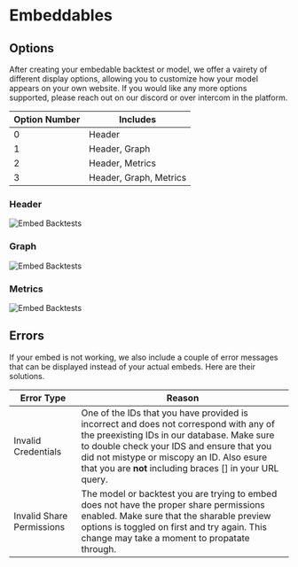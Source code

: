 # Embeddables

## Options

After creating your embedable backtest or model, we offer a vairety of different display options, allowing you to customize how your model appears on your own website. If you would like any more options supported, please reach out on our discord or over intercom in the platform.

| Option Number | Includes               |
| ------------- | ---------------------- |
| 0             | Header                 |
| 1             | Header, Graph          |
| 2             | Header, Metrics        |
| 3             | Header, Graph, Metrics |

### Header

![Embed Backtests](/img/share/header.png)

### Graph

![Embed Backtests](/img/share/graph.png)

### Metrics

![Embed Backtests](/img/share/metrics.png)

## Errors

If your embed is not working, we also include a couple of error messages that can be displayed instead of your actual embeds. Here are their solutions.

| Error Type                | Reason                                                       |
| ------------------------- | ------------------------------------------------------------ |
| Invalid Credentials       | One of the IDs that you have provided is incorrect and does not correspond with any of the preexisting IDs in our database. Make sure to double check your IDS and ensure that you did not mistype or miscopy an ID. Also esure that you are **not** including braces [] in your URL query. |
| Invalid Share Permissions | The model or backtest you are trying to embed does not have the proper share permissions enabled. Make sure that the sharable preview options is toggled on first and try again. This change may take a moment to propatate through. |
